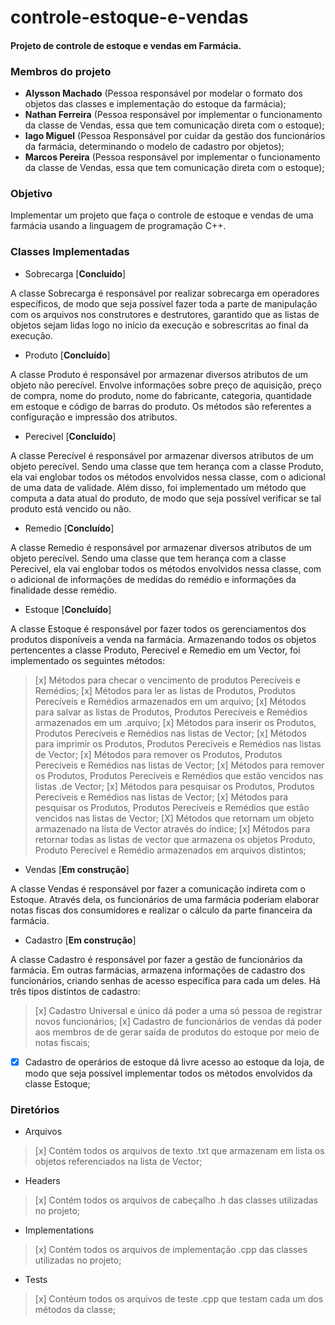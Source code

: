 # controle-estoque-e-vendas
#### Projeto de controle de estoque e vendas em Farmácia.

### Membros do projeto

- **Alysson Machado** (Pessoa responsável por modelar o formato dos objetos das classes e implementação do estoque da farmácia);
- **Nathan Ferreira** (Pessoa responsável por implementar o funcionamento da classe de Vendas, essa que tem comunicação direta com o estoque);
- **Iago Miguel** (Pessoa Responsável por cuidar da gestão dos funcionários da farmácia, determinando o modelo de cadastro por objetos);
- **Marcos Pereira** (Pessoa responsável por implementar o funcionamento da classe de Vendas, essa que tem comunicação direta com o estoque);

### Objetivo

Implementar um projeto que faça o controle de estoque e vendas de uma farmácia usando a linguagem de programação C++. 

### Classes Implementadas

- Sobrecarga [**Concluído**]

A classe Sobrecarga é responsável por realizar sobrecarga em operadores específicos, de modo que seja possível fazer toda a parte de manipulação com os arquivos nos construtores e destrutores, garantido que as listas de objetos sejam lidas logo no início da execução e sobrescritas ao final da execução.

- Produto [**Concluído**]

A classe Produto é responsável por armazenar diversos atributos de um objeto não perecível. Envolve informações sobre preço de aquisição, preço de compra, nome do produto, nome do fabricante, categoria, quantidade em estoque e código de barras do produto. Os métodos são referentes a configuração e impressão dos atributos.

- Perecivel [**Concluído**]

A classe Perecível é responsável por armazenar diversos atributos de um objeto perecível. Sendo uma classe que tem herança com a classe Produto, ela vai englobar todos os métodos envolvidos nessa classe, com o adicional de uma data de validade. Além disso, foi implementado um método que computa a data atual do produto, de modo que seja possível verificar se tal produto está vencido ou não.

- Remedio [**Concluído**]

A classe Remedio é responsável por armazenar diversos atributos de um objeto perecível. Sendo uma classe que tem herança com a classe Perecivel, ela vai englobar todos os métodos envolvidos nessa classe, com o adicional de informações de medidas do remédio e informações da finalidade desse remédio.

- Estoque [**Concluído**]

A classe Estoque é responsável por fazer todos os gerenciamentos dos produtos disponíveis a venda na farmácia. Armazenando todos os objetos pertencentes a classe Produto, Perecivel e Remedio em um Vector, foi implementado os seguintes métodos:

> [x] Métodos para checar o vencimento de produtos Perecíveis e Remédios;
> [x] Métodos para ler as listas de Produtos, Produtos Perecíveis e Remédios armazenados em um arquivo; 
> [x] Métodos para salvar as listas de Produtos, Produtos Perecíveis e Remédios armazenados em um .arquivo; 
> [x] Métodos para inserir os Produtos, Produtos Perecíveis e Remédios nas listas de Vector;
> [x] Métodos para imprimir os Produtos, Produtos Perecíveis e Remédios nas listas de Vector;
> [x] Métodos para remover os Produtos, Produtos Perecíveis e Remédios nas listas de Vector;
> [x] Métodos para remover os Produtos, Produtos Perecíveis e Remédios que estão vencidos nas listas .de Vector;
 [x] Métodos para pesquisar os Produtos, Produtos Perecíveis e Remédios nas listas de Vector;
> [x] Métodos para pesquisar os Produtos, Produtos Perecíveis e Remédios que estão vencidos nas listas de Vector;
> [X] Métodos que retornam um objeto armazenado na lista de Vector através do índice;
> [x] Métodos para retornar todas as listas de vector que armazena os objetos Produto, Produto Perecível e Remédio armazenados em arquivos distintos;

- Vendas [**Em construção**]

A classe Vendas é responsável por fazer a comunicação indireta com o Estoque. Através dela, os funcionários de uma farmácia poderiam elaborar notas fiscas dos consumidores e realizar o cálculo da parte financeira da farmácia.

- Cadastro [**Em construção**]

A classe Cadastro é responsável por fazer a gestão de funcionários da farmácia. Em outras farmácias, armazena informações de cadastro dos funcionários, criando senhas de acesso específica para cada um deles. Há três tipos distintos de cadastro:

> [x] Cadastro Universal e único dá poder a uma só pessoa de registrar novos funcionários;
> [x] Cadastro de funcionários de vendas dá poder aos membros de de gerar saída de produtos do estoque por meio de notas fiscais;
- [x] Cadastro de operários de estoque dá livre acesso ao estoque da loja, de modo que seja possível implementar todos os métodos envolvidos da classe Estoque;


### Diretórios

- Arquivos

> [x] Contém todos os arquivos de texto .txt que armazenam em lista os objetos referenciados na lista de Vector;
 
- Headers

> [x] Contém todos os arquivos de cabeçalho .h das classes utilizadas no projeto;

- Implementations

> [x] Contém todos os arquivos de implementação .cpp das classes utilizadas no projeto;

 - Tests

 > [x] Contéum todos os arquivos de teste .cpp que testam cada um dos métodos da classe;